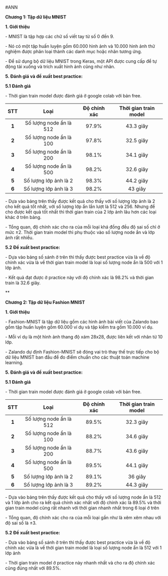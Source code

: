 #ANN


<a name="_toc131774612"></a>**Chương 1: Tập dữ liệu MNIST**

<a name="_toc131774613"></a>**1. Giới thiệu**

\- MNIST là tập hợp các chữ số viết tay từ số 0 đến 9.

\- Nó có một tập huấn luyện gồm 60.000 hình ảnh và 10.000 hình ảnh thử nghiệm được phân loại thành các danh mục hoặc nhãn tương ứng.

\- Để sử dụng bộ dữ liệu MNIST trong Keras, một API được cung cấp để tự động tải xuống và trích xuất hình ảnh cũng như nhãn.


<a name="_toc131774628"></a>**5. Đánh giá và đề xuất best practice:**

<a name="_toc131774629"></a>**5.1 Đánh giá**

\- Thời gian train model được đánh giá ở google colab với bản free.

|**STT**|**Loại**|**Độ chính xác**|**Thời gian train model**|
| :-: | :-: | :-: | :-: |
|**1**|Số lượng node ẩn là 512|97\.9%|43\.3 giây|
|**2**|Số lượng node ẩn là 100|97\.8%|32\.5 giây|
|**3**|Số lượng node ẩn là 200|98\.1%|34\.1 giây|
|**4**|Số lượng node ẩn là 500|98\.2%|32\.6 giây|
|**5**|Số lượng lớp ảnh là 2|98\.3%|44\.2 giây|
|**6**|Số lượng lớp ảnh là 3|98\.2%|43 giây|

\- Dựa vào bảng trên thấy được kết quả cho thấy với số lượng lớp ảnh là 2 cho kết quả tốt nhất, với số lượng lớp ẩn lần lượt là 512 và 256. Nhưng để cho được kết quả tốt nhất thì thời gian train của 2 lớp ảnh lâu hơn các loại khác ở trên bảng.

\- Tổng quan, độ chính xác cho ra của mỗi loại khá đồng đều độ sai số chỉ ở mức ±2. Thời gian train model thì phụ thuộc vào số lượng node ẩn và lớp ảnh rất nhiều.

<a name="_toc131774630"></a>**5.2 Đề xuất best practice:**

\- Dựa vào bảng số sánh ở trên thì thấy được best practice vừa là về độ chính xác vừa là về thời gian train model là loại số lượng node ẩn là 500 với 1 lớp ảnh.

\- Kết quả đạt được ở practice này với độ chính xác là 98.2% và thời gian train là 32.6 giây.






**

<a name="_toc131774631"></a>**Chương 2: Tập dữ liệu Fashion MNIST**

<a name="_toc131774632"></a>**1. Giới thiệu**

\- Fashion-MNIST là tập dữ liệu gồm các hình ảnh bài viết của Zalando bao gồm tập huấn luyện gồm 60.000 ví dụ và tập kiểm tra gồm 10.000 ví dụ. 

\- Mỗi ví dụ là một hình ảnh thang độ xám 28x28, được liên kết với nhãn từ 10 lớp.

\- Zalando dự định Fashion-MNIST sẽ đóng vai trò thay thế trực tiếp cho bộ dữ liệu MNIST ban đầu để đo điểm chuẩn cho các thuật toán machine learning.


<a name="_toc131774647"></a>**5. Đánh giá và đề xuất best practice:**

<a name="_toc131774648"></a>**5.1 Đánh giá**

\- Thời gian train model được đánh giá ở google colab với bản free.

|**STT**|**Loại**|**Độ chính xác**|**Thời gian train model**|
| :-: | :-: | :-: | :-: |
|**1**|Số lượng node ẩn là 512|89\.5%|32\.3 giây|
|**2**|Số lượng node ẩn là 100|88\.2%|34\.6 giây|
|**3**|Số lượng node ẩn là 200|88\.7%|43\.6 giây|
|**4**|Số lượng node ẩn là 500|89\.5%|44\.1 giây|
|**5**|Số lượng lớp ảnh là 2|89\.1%|36 giây|
|**6**|Số lượng lớp ảnh là 3|89\.2%|44\.3 giây|

\- Dựa vào bảng trên thấy được kết quả cho thấy với số lượng node ẩn là 512 và 1 lớp ảnh cho ra kết quả chính xác nhất với độ chính xác là 89.5% và thời gian train model cũng rất nhanh với thời gian nhanh nhất trong 6 loại ở trên

\- Tổng quan, độ chính xác cho ra của mỗi loại gần như là xêm xêm nhau với độ sai số là ±3.

<a name="_toc131774649"></a>**5.2 Đề xuất best practice:**

\- Dựa vào bảng số sánh ở trên thì thấy được best practice vừa là về độ chính xác vừa là về thời gian train model là loại số lượng node ẩn là 512 với 1 lớp ảnh

\- Thời gian train model ở practice này nhanh nhất và cho ra độ chính xác cũng đúng nhất với 89.5%.



